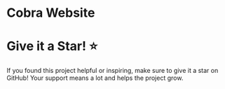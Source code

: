 # Cobra Website

# Give it a Star! ⭐
If you found this project helpful or inspiring, make sure to give it a star on GitHub! Your support means a lot and helps the project grow.

